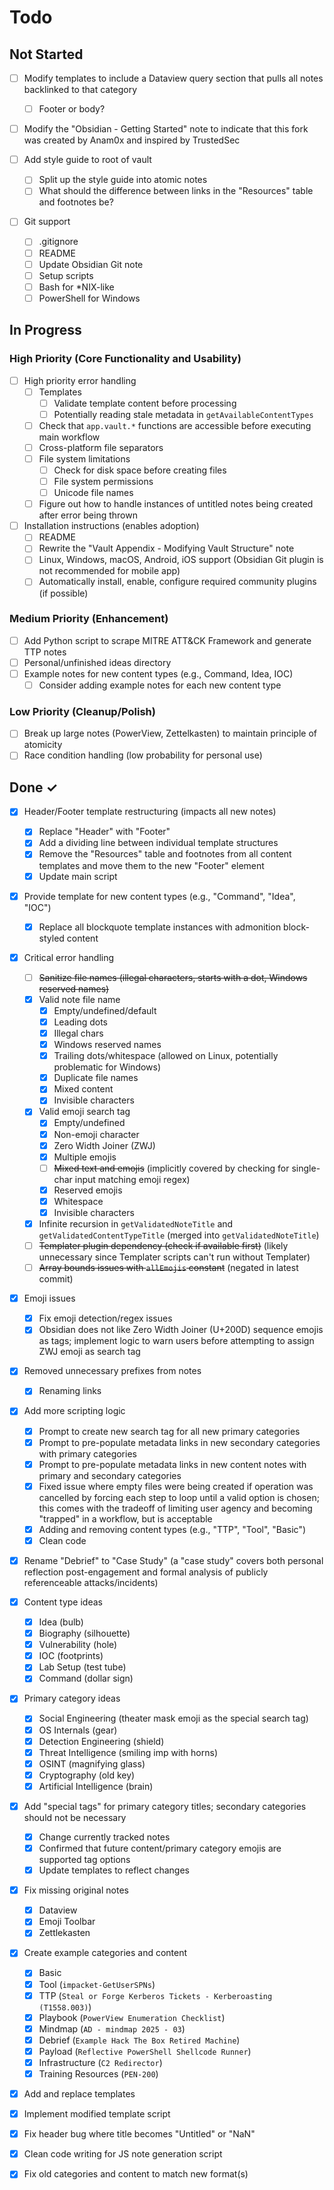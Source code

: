 # Todo

## Not Started

- [ ] Modify templates to include a Dataview query section that pulls all notes backlinked to that category
  - [ ] Footer or body?

- [ ] Modify the "Obsidian - Getting Started" note to indicate that this fork was created by Anam0x and inspired by TrustedSec

- [ ] Add style guide to root of vault
  - [ ] Split up the style guide into atomic notes
  - [ ] What should the difference between links in the "Resources" table and footnotes be?

- [ ] Git support
  - [ ] .gitignore
  - [ ] README
  - [ ] Update Obsidian Git note
  - [ ] Setup scripts
   - [ ] Bash for \*NIX-like
   - [ ] PowerShell for Windows

## In Progress

### High Priority (Core Functionality and Usability)

- [ ] High priority error handling
  - [ ] Templates
    - [ ] Validate template content before processing
    - [ ] Potentially reading stale metadata in `getAvailableContentTypes`
  - [ ] Check that `app.vault.*` functions are accessible before executing main workflow
  - [ ] Cross-platform file separators
  - [ ] File system limitations
    - [ ] Check for disk space before creating files
    - [ ] File system permissions
    - [ ] Unicode file names
  - [ ] Figure out how to handle instances of untitled notes being created after error being thrown

- [ ] Installation instructions (enables adoption)
  - [ ] README
  - [ ] Rewrite the "Vault Appendix - Modifying Vault Structure" note
  - [ ] Linux, Windows, macOS, Android, iOS support (Obsidian Git plugin is not recommended for mobile app)
  - [ ] Automatically install, enable, configure required community plugins (if possible)

### Medium Priority (Enhancement)

- [ ] Add Python script to scrape MITRE ATT&CK Framework and generate TTP notes
- [ ] Personal/unfinished ideas directory
- [ ] Example notes for new content types (e.g., Command, Idea, IOC)
  - [ ] Consider adding example notes for each new content type

### Low Priority (Cleanup/Polish)

- [ ] Break up large notes (PowerView, Zettelkasten) to maintain principle of atomicity
- [ ] Race condition handling (low probability for personal use)

## Done ✓

- [x] Header/Footer template restructuring (impacts all new notes)
  - [x] Replace "Header" with "Footer"
  - [x] Add a dividing line between individual template structures
  - [x] Remove the "Resources" table and footnotes from all content templates and move them to the new "Footer" element
  - [x] Update main script

- [x] Provide template for new content types (e.g., "Command", "Idea", "IOC")
  - [x] Replace all blockquote template instances with admonition block-styled content

- [x] Critical error handling
  - [ ] ~~Sanitize file names (illegal characters, starts with a dot, Windows reserved names)~~
  - [x] Valid note file name
    - [x] Empty/undefined/default
    - [x] Leading dots
    - [x] Illegal chars
    - [x] Windows reserved names
    - [x] Trailing dots/whitespace (allowed on Linux, potentially problematic for Windows)
    - [x] Duplicate file names
    - [x] Mixed content
    - [X] Invisible characters
  - [x] Valid emoji search tag
    - [x] Empty/undefined
    - [x] Non-emoji character
    - [x] Zero Width Joiner (ZWJ)
    - [x] Multiple emojis
    - [ ] ~~Mixed text and emojis~~ (implicitly covered by checking for single-char input matching emoji regex)
    - [x] Reserved emojis
    - [x] Whitespace
    - [x] Invisible characters
  - [x] Infinite recursion in `getValidatedNoteTitle` and `getValidatedContentTypeTitle` (merged into `getValidatedNoteTitle`)
  - [ ] ~~Templater plugin dependency (check if available first)~~ (likely unnecessary since Templater scripts can't run without Templater)
  - [ ] ~~Array bounds issues with `allEmojis` constant~~ (negated in latest commit)

- [x] Emoji issues
  - [x] Fix emoji detection/regex issues
  - [x] Obsidian does not like Zero Width Joiner (U+200D) sequence emojis as tags; implement logic to warn users before attempting to assign ZWJ emoji as search tag

- [x] Removed unnecessary prefixes from notes
  - [x] Renaming links

- [x] Add more scripting logic
  - [x] Prompt to create new search tag for all new primary categories
  - [x] Prompt to pre-populate metadata links in new secondary categories with primary categories
  - [x] Prompt to pre-populate metadata links in new content notes with primary and secondary categories
  - [x] Fixed issue where empty files were being created if operation was cancelled by forcing each step to loop until a valid option is chosen; this comes with the tradeoff of limiting user agency and becoming "trapped" in a workflow, but is acceptable
  - [x] Adding and removing content types (e.g., "TTP", "Tool", "Basic")
  - [x] Clean code

- [x] Rename "Debrief" to "Case Study" (a "case study" covers both personal reflection post-engagement and formal analysis of publicly referenceable attacks/incidents)

- [x] Content type ideas
  - [x] Idea (bulb)
  - [x] Biography (silhouette)
  - [x] Vulnerability (hole)
  - [x] IOC (footprints)
  - [x] Lab Setup (test tube)
  - [x] Command (dollar sign)

- [x] Primary category ideas
  - [x] Social Engineering (theater mask emoji as the special search tag)
  - [x] OS Internals (gear)
  - [x] Detection Engineering (shield)
  - [x] Threat Intelligence (smiling imp with horns)
  - [x] OSINT (magnifying glass)
  - [x] Cryptography (old key)
  - [x] Artificial Intelligence (brain)

- [x] Add "special tags" for primary category titles; secondary categories should not be necessary
  - [x] Change currently tracked notes
  - [x] Confirmed that future content/primary category emojis are supported tag options
  - [x] Update templates to reflect changes

- [x] Fix missing original notes
  - [x] Dataview
  - [x] Emoji Toolbar
  - [x] Zettlekasten

- [x] Create example categories and content
  - [x] Basic
  - [x] Tool (`impacket-GetUserSPNs`)
  - [x] TTP (`Steal or Forge Kerberos Tickets - Kerberoasting (T1558.003)`)
  - [x] Playbook (`PowerView Enumeration Checklist`)
  - [x] Mindmap (`AD - mindmap 2025 - 03`)
  - [x] Debrief (`Example Hack The Box Retired Machine`)
  - [x] Payload (`Reflective PowerShell Shellcode Runner`)
  - [x] Infrastructure (`C2 Redirector`)
  - [x] Training Resources (`PEN-200`)
- [x] Add and replace templates
- [x] Implement modified template script
- [x] Fix header bug where title becomes "Untitled" or "NaN"
- [x] Clean code writing for JS note generation script
- [x] Fix old categories and content to match new format(s)

